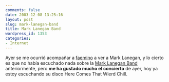 ```yaml
---
comments: false
date: 2003-12-08 13:25:16
layout: post
slug: mark-lanegan-band
title: Mark Lanegan Band
wordpress_id: 1353
categories:
- Internet
---
```


Ayer se me ocurrió acompañar a [faemino](http://www.anedonia.net/archives/000139.html) a ver a Mark Lanegan, y lo cierto es que no había escuchado nada sobre la [Mark Lanegan Band](http://www.marklanegan.com) anteriormente, pero **me ha gustado mucho el concierto** de ayer, hoy ya estoy escuchando su disco Here Comes That Wierd Chill.




 
